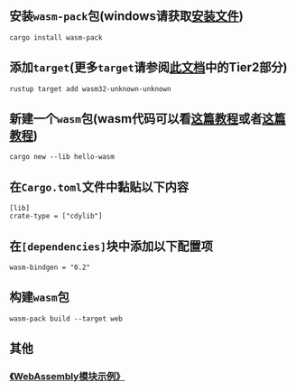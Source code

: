 ## 安装`wasm-pack`包(windows请获取[安装文件](https://rustwasm.github.io/wasm-pack/installer/))
    cargo install wasm-pack
## 添加`target`(更多`target`请参阅[此文档](https://doc.rust-lang.org/nightly/rustc/platform-support.html)中的Tier2部分)
    rustup target add wasm32-unknown-unknown
## 新建一个`wasm`包(wasm代码可以看[这篇教程](https://developer.mozilla.org/zh-CN/docs/WebAssembly/Rust_to_wasm)或者[这篇教程](https://www.wkwkk.com/articles/1c90cd3673398f7f.html))
    cargo new --lib hello-wasm
## 在`Cargo.toml`文件中黏贴以下内容
    [lib]
    crate-type = ["cdylib"]
## 在`[dependencies]`块中添加以下配置项
    wasm-bindgen = "0.2"
## 构建`wasm`包
    wasm-pack build --target web

## 其他
### [《WebAssembly模块示例》]()
